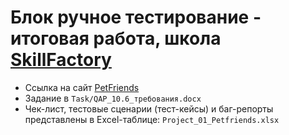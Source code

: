 # Блок ручное тестирование - итоговая работа, школа [SkillFactory](https://skillfactory.ru/)
- Ссылка на сайт [PetFriends](http://158.160.56.133/app/pets)
- Задание в `Task/QAP_10.6_требования.docx`
- Чек-лист, тестовые сценарии (тест-кейсы) и баг-репорты представлены в Excel-таблице: `Project_01_Petfriends.xlsx`

